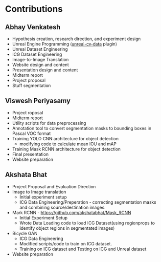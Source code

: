 # Contributions

## Abhay Venkatesh

* Hypothesis creation, research direction, and experiment design
* Unreal Engine Programming ([unreal-cv-data](https://github.com/abhay-venkatesh/unreal-cv-data) plugin)
* Unreal Dataset Engineering
* ICG Dataset Engineering
* Image-to-Image Translation
* Website design and content
* Presentation design and content
* Midterm report
* Project proposal
* Stuff segmentation

  
## Viswesh Periyasamy

* Project roposal
* Midterm report
* Utility scripts for data preprocessing
* Annotation tool to convert segmentation masks to bounding boxes in Pascal VOC format
* Training YOLO CNN architecture for object detection
  * modifying code to calculate mean IOU and mAP
* Training Mask RCNN architecture for object detection
* Final presentation
* Website preparation
  
## Akshata Bhat

* Project Proposal and Evaluation Direction
* Image to Image translation
  * Initial experiment setup
  * ICG Data Engineering/Preperation - correcting segmentation masks and combining source/destination images.
* Mark RCNN - https://github.com/akshatabhat/Mask_RCNN
  * Initial Experiment Setup 
  * Wrote Data Loading code to load ICG Dataset(using regionprops to identify object regions in segmentated images)
* Bicycle GAN
  * ICG Data Engineering
  * Modified scripts/code to train on ICG dataset.
  * Training on ICG dataset and Testing on ICG and Unreal dataset
 * Website preparation

